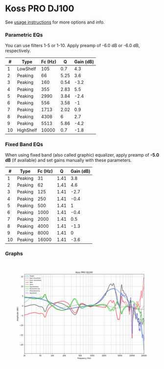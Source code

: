 # Koss PRO DJ100
See [usage instructions](https://github.com/jaakkopasanen/AutoEq#usage) for more options and info.

### Parametric EQs
You can use filters 1-5 or 1-10. Apply preamp of -6.0 dB or -6.0 dB, respectively.

|   # | Type      |   Fc (Hz) |    Q |   Gain (dB) |
|-----|-----------|-----------|------|-------------|
|   1 | LowShelf  |       105 | 0.7  |         4.3 |
|   2 | Peaking   |        66 | 5.25 |         3.6 |
|   3 | Peaking   |       160 | 0.54 |        -3.2 |
|   4 | Peaking   |       355 | 2.83 |         5.5 |
|   5 | Peaking   |      2990 | 3.84 |        -2.4 |
|   6 | Peaking   |       556 | 3.58 |        -1   |
|   7 | Peaking   |      1713 | 2.02 |         0.9 |
|   8 | Peaking   |      4308 | 6    |         2.7 |
|   9 | Peaking   |      5513 | 5.86 |        -4.2 |
|  10 | HighShelf |     10000 | 0.7  |        -1.8 |

### Fixed Band EQs
When using fixed band (also called graphic) equalizer, apply preamp of **-5.0 dB** (if available) and set gains manually with these parameters.

|   # | Type    |   Fc (Hz) |    Q |   Gain (dB) |
|-----|---------|-----------|------|-------------|
|   1 | Peaking |        31 | 1.41 |         3.8 |
|   2 | Peaking |        62 | 1.41 |         4.6 |
|   3 | Peaking |       125 | 1.41 |        -2.7 |
|   4 | Peaking |       250 | 1.41 |        -0.4 |
|   5 | Peaking |       500 | 1.41 |         1   |
|   6 | Peaking |      1000 | 1.41 |        -0.4 |
|   7 | Peaking |      2000 | 1.41 |         0.5 |
|   8 | Peaking |      4000 | 1.41 |        -1.3 |
|   9 | Peaking |      8000 | 1.41 |         0   |
|  10 | Peaking |     16000 | 1.41 |        -3.6 |

### Graphs
![](./Koss%20PRO%20DJ100.png)
